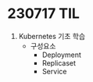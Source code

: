 # 230717 TIL
1. Kubernetes 기초 학습
    * 구성요소
        * Deployment
        * Replicaset
        * Service